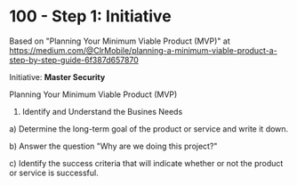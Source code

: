 # 100 - Step 1: Initiative

Based on "Planning Your Minimum Viable Product (MVP)" at https://medium.com/@ClrMobile/planning-a-minimum-viable-product-a-step-by-step-guide-6f387d657870

Initiative: **Master Security**

Planning Your Minimum Viable Product (MVP)

1. Identify and Understand the Busines Needs

a) Determine the long-term goal of the product or service and write it down.

b) Answer the question "Why are we doing this project?"

c) Identify the success criteria that will indicate whether or not the product or service is successful.
